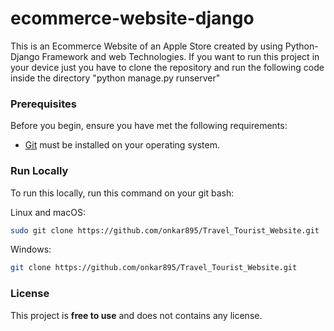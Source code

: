 # ecommerce-website-django
This is an Ecommerce Website of an Apple Store created by using Python-Django Framework and web Technologies.
If you want to run this project in your device just you have to clone the repository and run the following code inside the directory "python manage.py runserver"


### Prerequisites

Before you begin, ensure you have met the following requirements:

* [Git](https://git-scm.com/downloads "Download Git") must be installed on your operating system.

### Run Locally

To run this locally, run this command on your git bash:

Linux and macOS:

```bash
sudo git clone https://github.com/onkar895/Travel_Tourist_Website.git
```

Windows:

```bash
git clone https://github.com/onkar895/Travel_Tourist_Website.git
```

### License

This project is **free to use** and does not contains any license.
